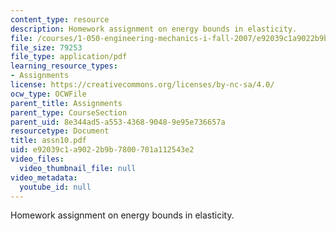 ```yaml
---
content_type: resource
description: Homework assignment on energy bounds in elasticity.
file: /courses/1-050-engineering-mechanics-i-fall-2007/e92039c1a9022b9b7800701a112543e2_assn10.pdf
file_size: 79253
file_type: application/pdf
learning_resource_types:
- Assignments
license: https://creativecommons.org/licenses/by-nc-sa/4.0/
ocw_type: OCWFile
parent_title: Assignments
parent_type: CourseSection
parent_uid: 8e344ad5-a553-4368-9048-9e95e736657a
resourcetype: Document
title: assn10.pdf
uid: e92039c1-a902-2b9b-7800-701a112543e2
video_files:
  video_thumbnail_file: null
video_metadata:
  youtube_id: null
---
```

Homework assignment on energy bounds in elasticity.
